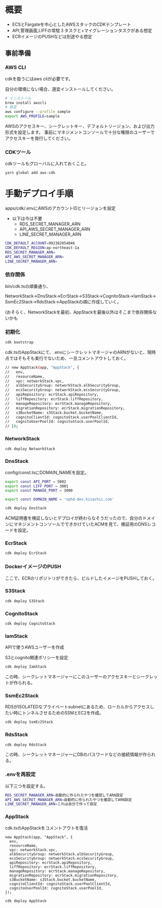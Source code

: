 # 概要

- ECSとFargateを中心としたAWSスタックのCDKテンプレート
- API,管理画面,LIFFの常駐３タスクと+マイグレーションタスクがある想定
- ECRイメージのPUSHなどは別途やる想定

## 事前準備

### AWS CLI

cdkを扱うにはaws cliが必要です。

自分の環境にない場合、適宜インストールしてください。

```bash
# インストール
brew install awscli
# 設定
aws configure --profile sample
export AWS_PROFILE=sample
```

AWSのアクセスキー、シークレットキー、デフォルトリージョン、および出力形式を設定します。
事前にマネジメントコンソールで十分な権限のユーザーでアクセスキーを発行してください。

### CDKツール

cdkツールもグローバルに入れておくこと。

```bash
yarn global add aws-cdk
```

# 手動デプロイ手順

apps/cdk/.envにAWSのアカウントIDとリージョンを設定

- 以下は今は不要
    - RDS_SECRET_MANAGER_ARN
    - API_AWS_SECRET_MANAGER_ARN
    - LINE_SECRET_MANAGER_ARN

```bash
CDK_DEFAULT_ACCOUNT=992382854046
CDK_DEFAULT_REGION=ap-northeast-1a
RDS_SECRET_MANAGER_ARN=
API_AWS_SECRET_MANAGER_ARN=
LINE_SECRET_MANAGER_ARN=
```

### 依存関係

bin/cdk.tsの順番通り、

NetworkStack→DnsStack→EcrStack→S3Stack→CognitoStack→IamStack→SsmEc2Stack→RdsStack→AppStackの順に作成していく。

(おそらく、NetworkStackを最初、AppStackを最後以外はそこまで依存関係ないかも

### 初期化

```bash
cdk bootstrap
```

cdk.tsのAppStackにて、.envにシークレットマネージャのARNがないと、現時点ではそもそも実行でないため、一旦コメントアウトしておく。

```bash
// new AppStack(app, "AppStack", {
//   env,
//   resourceName,
//   vpc: networkStack.vpc,
//   albSecurityGroup: networkStack.albSecurityGroup,
//   ecsSecurityGroup: networkStack.ecsSecurityGroup,
//   apiRepository: ecrStack.apiRepository,
//   liffRepository: ecrStack.liffRepository,
//   manageRepository: ecrStack.manageRepository,
//   migrationRepository: ecrStack.migrationRepository,
//   s3BucketName: s3Stack.bucket.bucketName,
//   cognitoClientId: cognitoStack.userPoolClientId,
//   cognitoUserPoolId: cognitoStack.userPoolId,
// });
```

### NetworkStack

```bash
cdk deploy NetworkStack
```

### DnsStack

config/const.tsにDOMAIN_NAMEを設定。

```bash
export const API_PORT = 5002
export const LIFF_PORT = 3001
export const MANAGE_PORT = 3000

export const DOMAIN_NAME = 'nphd-dev.hisachii.com'
```

```bash
cdk deploy DnsStack
```

ACM証明書を検証しないとデプロイが終わらなそうだったので、自分のドメインにマネジメントコンソールでできかけていたACMを見て、検証用のDNSレコードを設定。

### EcrStack

```bash
cdk deploy EcrStack
```

### DockerイメージのPUSH

ここで、ECRのリポジトリができたら、ビルドしたイメージをPUSHしておく。

### S3Stack

```bash
cdk deploy S3Stack
```

### CognitoStack

```bash
cdk deploy CognitoStack
```

### IamStack

APIで使うAWSユーザーを作成

S3とcognito関連ポリシーを設定

```bash
cdk deploy IamStack
```

この時、シークレットマネージャーにこのユーザーのアクセスキーとシークレットが作られる。

### SsmEc2Stack

RDSがISOLATEDなプライベートsubnetにあるため、ローカルからアクセスしたい時にトンネルさせるためのSSMとEC2を作成。

```bash
cdk deploy SsmEc2Stack
```

### RdsStack

```bash
cdk deploy RdsStack
```

この時、シークレットマネージャーにDBのパスワードなどの接続情報が作られる。

### .envを再設定

以下三つを設定する。

```bash
RDS_SECRET_MANAGER_ARN=自動的に作られたやつを確認してARN設定
API_AWS_SECRET_MANAGER_ARN=自動的に作られたやつを確認してARN設定
LINE_SECRET_MANAGER_ARN=これは自分で作って設定
```

### AppStack

cdk.tsのAppStackをコメントアウトを復活

```tsx
new AppStack(app, "AppStack", {
  env,
  resourceName,
  vpc: networkStack.vpc,
  albSecurityGroup: networkStack.albSecurityGroup,
  ecsSecurityGroup: networkStack.ecsSecurityGroup,
  apiRepository: ecrStack.apiRepository,
  liffRepository: ecrStack.liffRepository,
  manageRepository: ecrStack.manageRepository,
  migrationRepository: ecrStack.migrationRepository,
  s3BucketName: s3Stack.bucket.bucketName,
  cognitoClientId: cognitoStack.userPoolClientId,
  cognitoUserPoolId: cognitoStack.userPoolId,
});
```

```tsx
cdk deploy AppStack
```